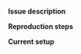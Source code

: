 **Issue description**
<!--Please enter a clear and concise description of what you are having issue with, and why you think it's a problem -->

**Reproduction steps**
<!-- Provide a clear set of steps or minimum reproduction case that the LIGHT team can use to figure out your issue -->

**Current setup**
<!-- Provide your current configuration, the LIGHT version you're on, and any other possibly relevant details. -->

